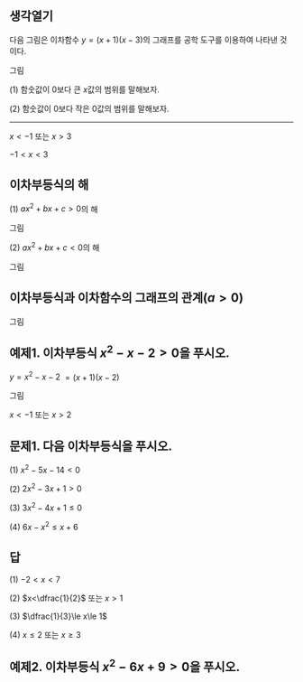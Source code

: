 
## 생각열기

다음 그림은 이차함수 $y=(x+1)(x-3)$의 그래프를 공학 도구를 이용하여 나타낸 것이다. 

그림

(1) 함숫값이 $0$보다 큰 $x$값의 범위를 말해보자.

(2) 함숫값이 $0$보다 작은 $0$값의 범위를 말해보자.

---

$x<-1$ 또는 $x>3$

$-1<x<3$

## 이차부등식의 해

(1) $ax^2+bx+c>0$의 해

그림

(2) $ax^2+bx+c<0$의 해

그림

## 이차부등식과 이차함수의 그래프의 관계($a>0$)

그림

## 예제1. 이차부등식 $x^2-x-2>0$을 푸시오.

$y=x^2-x-2$ $=(x+1)(x-2)$

그림

$x<-1$ 또는 $x>2$

## 문제1. 다음 이차부등식을 푸시오. 

(1) $x^2-5x-14<0$

(2) $2x^2-3x+1>0$

(3) $3x^2-4x+1\le 0$

(4) $6x-x^2\le x+6$

## 답

(1) $-2<x<7$

(2) $x<\dfrac{1}{2}$ 또는 $x>1$

(3) $\dfrac{1}{3}\le x\le 1$

(4) $x\le 2$ 또는 $x\ge 3$

## 예제2. 이차부등식 $x^2-6x+9>0$을 푸시오.

